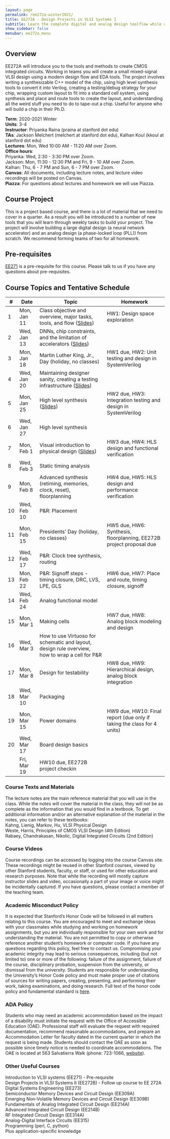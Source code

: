 ```yaml
---
layout: page
permalink: /ee272a-winter2021/
title: EE272A - Design Projects in VLSI Systems I
subtitle: Learn the complete digital and analog design toolflow while creating your own neural network accelerator!  
show_sidebar: false
menubar: ee272a_menu
---
```

## Overview
EE272A will introduce you to the tools and methods to create CMOS integrated circuits. Working in teams you will create a small mixed-signal VLSI design using a modern design flow and EDA tools. The project involves writing a synthesizable C++ model of the chip, using high level synthesis tools to convert it into Verilog, creating a testing/debug strategy for your chip, wrapping custom layout to fit into a standard cell system, using synthesis and place and route tools to create the layout, and understanding all the weird stuff you need to do to tape-out a chip. Useful for anyone who will build a chip in their Ph.D.

**Term**: 2020-2021 Winter  
**Units**: 3-4  
**Instructor**: Priyanka Raina (praina at stanford dot edu)  
**TAs**: Jackson Melchert (melchert at stanford dot edu), Kalhan Koul (kkoul at stanford dot edu)  
**Lectures**: Mon, Wed 10:00 AM - 11:20 AM over Zoom.   
**Office hours**:  
Priyanka: Wed, 2:30 - 3:30 PM over Zoom.  
Jackson: Mon, 11:30 - 12:30 PM and Fri, 9 - 10 AM over Zoom.  
Kalhan: Thu, 6 - 7 PM and Sun, 6 - 7 PM over Zoom.  
**Canvas**: All documents, including lecture notes, and lecture video recordings will be posted on Canvas.   
**Piazza**: For questions about lectures and homework we will use Piazza.  

## Course Project
This is a project based course, and there is a lot of material that we need to cover in a quarter. As a result you will be introduced to a number of new tools that you will learn through weekly tasks to build your project. The project will involve building a large digital design (a neural network accelerator) and an analog design (a phase-locked loop (PLL)) from scratch. We recommend forming teams of two for all homework.

## Pre-requisites  
[EE271](/ee271-autumn2019/) is a pre-requisite for this course. Please talk to us if you have any questions about pre-requisites.

## Course Topics and Tentative Schedule

| #   | Date        | Topic                                                          | Homework                      |  
| --- | ----------- | -------------------------------------------------------------- | ----------------------------- |  
| 1   | Mon, Jan 11 | Class objective and overview, major tasks, tools, and flow ([Slides](https://stanford.box.com/s/c0k52llce81twjlon6t120iv0u2ca9bi)) | HW1: Design space exploration |  
| 2   | Wed, Jan 13 | DNNs, chip constraints, and the limitation of accelerators ([Slides](https://stanford.box.com/s/d6juygthmp48stq80v0wiftww4vasybl)) | |  
| 3   | Mon, Jan 18 | Martin Luther King, Jr., Day (holiday, no classes)             | HW1 due, HW2: Unit testing and design in SystemVerilog |
| 4   | Wed, Jan 20 | Maintaining designer sanity, creating a testing infrastructure ([Slides](https://stanford.box.com/s/h9aft1lh4eoaxyhre1waffw1iedniioe))| |
| 5   | Mon, Jan 25 | High level synthesis ([Slides](https://stanford.box.com/s/0oa5yolmoe99mjuofpd9gfl7icellyy9)) | HW2 due, HW3: Integration testing and design in SystemVerilog |  
| 6   | Wed, Jan 27 | High level synthesis                                           |                               |
| 7   | Mon, Feb 1  | Visual introduction to physical design ([Slides](https://stanford.box.com/s/fk9rl7wdwlrdfhlko5m1vw8nms8pom4u)) | HW3 due, HW4: HLS design and functional verification |
| 8   | Wed, Feb 3  | Static timing analysis                                         |
| 9   | Mon, Feb 8  | Advanced synthesis (retiming, memories, clock, reset), floorplanning | HW4 due, HW5: HLS design and performance verification |
| 10  | Wed, Feb 10 | P&R: Placement                                                 |
| 11  | Mon, Feb 15 | Presidents' Day (holiday, no classes)                          | HW5 due, HW6: Synthesis, floorplanning, EE272B project proposal due |
| 12  | Wed, Feb 17 | P&R: Clock tree synthesis, routing                             |                               |
| 13  | Mon, Feb 22 | P&R: Signoff steps - timing closure, DRC, LVS, LPE, GLS        | HW6 due, HW7: Place and route, timing closure, signoff |
| 14  | Wed, Feb 24 | Analog functional model                                        |                               |
| 15  | Mon, Mar 1  | Making cells | HW7 due, HW8: Analog block modeling and design  |
| 16  | Wed, Mar 3  | How to use Virtuoso for schematic and layout, design rule overview, how to wrap a cell for P&R |
| 17  | Mon, Mar 8  | Design for testability                                         | HW8 due, HW9: Hierarchical design, analog block integration |
| 18  | Wed, Mar 10 | Packaging                                                      |                               |
| 19  | Mon, Mar 15 | Power domains                                                  | HW9 due, HW10: Final report (due only if taking the class for 4 units) |
| 20  | Wed, Mar 17 | Board design basics                                            |                               |
|     | Fri, Mar 19 | HW10 due, EE272B project checkin                               |                               |

### Course Texts and Materials
The lecture notes are the main reference material that you will use in the class. While the notes will cover the material in the class, they will not be as complete as the information that you would find in a textbook.
To get additional information and/or an alternative explanation of the material in the notes, you can refer to these textbooks:  
Kahng, Lienig, Markov, Hu, VLSI Physical Design  
Weste, Harris, Principles of CMOS VLSI Design (4th Edition)  
Rabaey, Chandrakasan, Nikolic, Digital Integrated Circuits (2nd Edition)  

### Course Videos
Course recordings can be accessed by logging into the course Canvas site. These recordings might be reused in other Stanford courses, viewed by other Stanford students, faculty, or staff, or used for other education and research purposes. Note that while the recording will mostly capture instructor slides and video, occasionally a part of your image or voice might be incidentally captured. If you have questions, please contact a member of the teaching team.

### Academic Misconduct Policy
It is expected that Stanford’s Honor Code will be followed in all matters relating to this course. You are encouraged to meet and exchange ideas with your classmates while studying and working on homework assignments, but you are individually responsible for your own work and for understanding the material. You are not permitted to copy or otherwise reference another student’s homework or computer code. If you have any questions regarding this policy, feel free to contact us.
Compromising your academic integrity may lead to serious consequences, including (but not limited to) one or more of the following: failure of the assignment, failure of the course, disciplinary probation, suspension from the university, or dismissal from the university.
Students are responsible for understanding the University’s Honor Code policy and must make proper use of citations of sources for writing papers, creating, presenting, and performing their work, taking examinations, and doing research.
Full text of the honor code policy and fundamental standard is [here](https://communitystandards.stanford.edu/student-conduct-process/honor-code-and-fundamental-standard).

### ADA Policy
Students who may need an academic accommodation based on the impact of a disability must initiate the request with the Office of Accessible Education (OAE). Professional staff will evaluate the request with required documentation, recommend reasonable accommodations, and prepare an Accommodation Letter for faculty dated in the current quarter in which the request is being made. Students should contact the OAE as soon as possible since timely notice is needed to coordinate accommodations. The OAE is located at 563 Salvatierra Walk (phone: 723-1066, [website](http://oae.stanford.edu)).

### Other Useful Courses
Introduction to VLSI systems (EE271) - Pre-requisite  
Design Projects in VLSI Systems II (EE272B) - Follow up course to EE 272A  
Digital Systems Engineering (EE273)  
Semiconductor Memory Devices and Circuit Design (EE309A)  
Emerging Non-Volatile Memory Devices and Circuit Design (EE309B)  
Fundamentals of Analog Integrated Circuit Design (EE214A)  
Advanced Integrated Circuit Design (EE214B)  
RF Integrated Circuit Design (EE314A)  
Analog-Digital Interface Circuits (EE315)  
Programming (perl, C, python)  
Plus application-specific knowledge  

